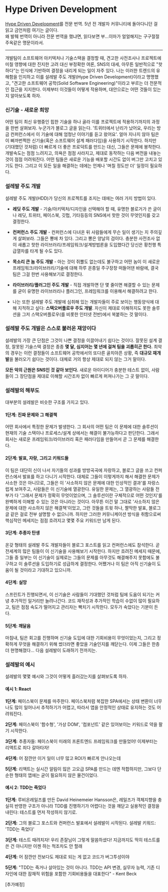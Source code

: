 # Hype Driven Development

[Hype Driven Development]를 전문 번역. 5년 전 개발자 커뮤니티에 돌아다니던 걸 읽고 금언처럼 여기는 글이다.  
왜 발췌 번역이 아니라 전문 번역을 했냐면, 읽다보면 부...이마가 얼얼해지는 구구절절 주옥같은 명문이라서.

---
개발팀이 소프트웨어 아키텍처나 기술스택을 결정할 때, 견고한 사전조사나 프로젝트에 미칠 영향에 대한 진지한 고려 대신
부정확한 여론, SNS의 대세, 아무튼 일반적으로 "핫하다"는 인식에 기반하여 결정을 내리게 되는 일이 자주 있다.
나는 이러한 트렌드의 유해함을 인지하고 이를 설레발 주도 개발(Hype Driven Development)이라고 명명했고,
"견고한 소프트웨어 공학(Solid Software Engineering)"이라고 부르는 더 전문적인 접근을 지지한다.
이제부터 이것들이 어떻게 작용하며, 대안으로는 어떤 것들이 있는지 알아보도록 하자.

### 신기술 - 새로운 희망

어떤 팀이 최신 유행중인 힙한 기술을 하나 골라 이를 프로젝트에 적용하기까지의 과정을 한번 살펴보자.
누군가가 블로그 글을 읽는다. '트위터에서 난리가 났어요, 우리는 방금 컨퍼런스에서 이 기술에 대해 엄청난 이야기를 듣고 왔어요'.
얼마 지나지 않아 팀은 이 삐까번쩍한 신기술(혹은 소프트웨어 설계 패러다임)을 사용하기 시작한다.
하지만 (기대했던 것처럼) 더 빠르게 더 좋은 프로덕트를 만드는 대신, 그들은 문제에 봉착한다.
개발속도는 점점 느려지고, 의욕은 점점 사라지고, 제대로 동작하는 다음 버전을 내놓는 것이 점점 어려워진다.
어떤 팀들은 새로운 기능을 배포할 시간도 없이 버그만 고치고 있기도 한다.
그리고 이 모든 일을 해결하는 데에는 언제나 '며칠 정도만 더' 일정이 필요하다.

### 설레발 주도 개발

설레발 주도 개발(HDD)가 당신의 프로젝트를 조지는 데에는 여러 가지 방법이 있다.

* **레딧 주도 개발** - 기술/아키텍처/디자인을 선택해야 할 때, 유명한 블로거가 쓴 글이나 레딧, 트위터, 페이스북, 깃헙,
기타등등의 SNS에서 핫한 것이 무엇인지를 갖고 결정한다.

* **컨퍼런스 주도 개발** - 컨퍼런스에 다녀온 뒤 사람들에게 무슨 일이 생기는 지 주의깊게 살펴보라. 그들은 뽕에 차 있다.
그리고 뽕은 양날의 검이다. 충분한 사전조사 없이 새롭고 핫한 라이브러리/프레임워크/설계방법론을 도입했다간 당신은 황천행 특급열차를 타게 될 수도 있다.

* **목소리 큰 놈 주도 개발** - 아는 것이 쥐뿔도 없는데도 불구하고 어떤 놈이 이 새로운 프레임워크/라이브러리/기술에 대해
하루 온종일 주구장창 떠들어댄 바람에, 결국 팀은 그걸 한번 사용해보기로 결정한다.

* **라이브러리/플러그인 주도 개발** - 직접 개발하면 단 몇 줄이면 해결할 수 있는 문제를 굳이 유명한 라이브러리나 플러그인,
프레임워크를 이용해서 해결하려고 한다.

* 나는 또한 설레발 주도 개발에 심취해 있는 개발자들이 주로 보이는 행동양식에 대해 지적하고 싶다: **스택오버플로우 주도 개발**.
자신이 제대로 이해하지도 못한 솔루션을 그저 스택오버플로우(를 비롯한 인터넷 전반)에서 복붙하는 것 말이다.

### 설레발 주도 개발은 스스로 불러온 재앙이다

설레발의 가장 큰 단점은 그것이 나쁜 결정을 이끌어내기 쉽다는 것이다. 잘못된 설계 결정, 잘못된 기술스택 결정은 종종
**몇 달, 심지어는 몇 년에 걸쳐 팀을 괴롭히곤 한다.** 최악의 경우는 이런 결정들이 소프트웨어 공학에서의 또다른 골치아픈 상황,
즉 **대규모 재개발**을 불러오기 쉽다는 것이다. 대체로 거의 항상 제대로 되지 않는 그거 말이다.

**모든 악의 근원은 SNS인 것 같아 보인다.** 새로운 아이디어가 충분한 테스트 없이, 사람들이 그 장단점을 제대로 이해할 시간조차 없이
빠르게 퍼져나가는 그 곳 말이다.

### 설레발의 해부도

대부분의 설레발은 비슷한 구조를 가지고 있다.

#### 1단계: 진짜 문제와 그 해결책

어떤 회사에서 특정한 문제가 발생한다. 그 회사의 어떤 팀은 이 문제에 대한 솔루션이 현재의 기술 스택이나 프로세스/설계 상에서는
해결이 불가능하다고 판단한다. 그래서 회사는 새로운 프레임워크/라이브러리 혹은 패러다임을 만들어서 곧 그 문제를 해결한다.

#### 2단계: 발표, 자랑, 그리고 키워드들

이 팀은 대단히 신이 나서 자기들의 성과를 방방곡곡에 자랑하고, 블로그 글을 쓰고 컨퍼런스에서 발표를 하고 다니기 시작한다.
대체로 그들이 이렇게까지 해서 해결한 문제가 사소한 것은 아니므로, 그들은 이 '사소하지 않은 문제에 대한 인상적인 결과'를
자랑스럽게 보여주고, 사람들은 이 신기술에 열광한다. 유일한 문제는, 그 열광하는 사람들 전부가 다 '그래서 문제가 정확히 무엇이었으며,
그 솔루션이란 구체적으로 어떤 것인지'를 완벽하게 이해할 수 있는 것은 아니라는 것이다. 아무튼 이건 말 그대로 '사소하지 않은 문제에 대한
사소하지 않은 해결책'이었고, 그런 것들을 트윗 하나, 짤막한 발표, 블로그 글 같은 걸로 전부 설명할 수 없으니까.
하지만 그러한 커뮤니케이션 방식을 취함으로써 핵심적인 메세지는 점점 흐려지고 몇몇 주요 키워드만 남게 된다.

#### 3단계: 추종자 탄생

온갖 형태의 설레발 주도 개발자들이 블로그 포스트를 읽고 컨퍼런스에도 참석한다. 곧 전세계의 많은 팀들이 이 신기술을 사용해보기 시작한다.
하지만 흐려진 메세지 때문에, 그들 중 일부는 이 신기술이 실제로는 그들의 문제를 아무것도 해결해주지 못함에도 불구하고
이 솔루션을 도입하기로 성급하게 결정한다. 어쨌거나 이 팀은 아직 신기술이 도움이 될 것이라고 기대하고 있으니까.

#### 4단계: 실망

스프린트가 진행되면서, 이 신기술은 사람들이 기대했던 것처럼 팀에 도움이 되기는 커녕 추가적인 일거리만 늘려나간다.
코드 재작성과 추가적인 학습이 수없이 많이 필요하고, 팀은 점점 속도가 떨어지고 관리자는 빡치기 시작한다. 모두가 속았다는 기분이 든다.

#### 5단계: 깨달음

마침내, 팀은 회고를 진행하며 신기술 도입에 대한 기회비용이 무엇이었는지, 그리고 정확하게 무엇을 해결하기 위해 썼더라면 좋았을 기술인지를
깨닫는다. 이제 그들은 한층 더 현명해졌다... 다음 설레발이 도래하기 전까지는.

### 설레발의 예시

설레발의 몇몇 예시와 그것이 어떻게 흘러갔는지를 살펴보도록 하자.

#### 예시 1: React

**1단계:** 페이스북이 문제를 마주한다. 페이스북처럼 복잡한 SPA에서는 상태 변환이 너무나도 많이 일어나서 추적하기가 어렵고, 따라서
앱을 안정적인 상태로 유지하는 것도 어려워진다.

**2단계:** 페이스북이 '함수형', '가상 DOM', '컴포넌트' 같은 있어보이는 키워드로 약을 팔기 시작한다.

**3단계:** 추종자들: 페이스북이 미래의 프론트엔드 프레임워크를 만들었어! 이제부터는 리액트로 죄다 갈아타자!

**4단계:** 어 잠깐만 이거 일이 너무 많고 ROI가 빠르게 안나오는데

**5단계:** 리액트는 실시간 알림이 많은 고오급 SPA를 만드는 데엔 적합하지만, 그보다 단순한 형태의 앱에는 굳이 필요하지 않은 물건이었다.

#### 예시 2: TDD는 죽었다

**1단계:** 루비온레일즈를 만든 David Heinemeier Hansson은, 레일즈가 객체지향을 충실히 반영한 구조가 아니라 TDD를 진행하기가
어렵다는 것을 깨닫고 실용적인 결정을 내린다: 테스트를 먼저 작성하지 않기로.

**2단계:** 그의 블로그 포스트와 컨퍼런스 발표에서 설레발이 시작된다. 설레발 키워드: 'TDD는 죽었다'

**3단계:** 테스트 때려치자! 우리 존잘님이 그렇게 말씀하셨다! 지금까지도 딱히 테스트를 쓴 건 아니지만 이젠 하는 척조차도 안 할래

**4단계:** 어 잠깐만 전보다도 제대로 되는 게 없고 코드가 버그투성이야

**5단계:** "TDD는 죽거나 살아있는 것이 아니다. TDD는 API 변경, 실무자 능력, 기존 디자인에 대한 잠재적 위험을 포함한 기회비용들을 대표한다" - Kent Beck

[추가예정]

[Hype Driven Development]:https://blog.daftcode.pl/hype-driven-development-3469fc2e9b22
